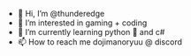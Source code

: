 - 👋 Hi, I’m @thunderedge
- 👀 I’m interested in gaming + coding
- 🌱 I’m currently learning python 🐍 and c#
- 📫 How to reach me dojimanoryuu @ discord

<!---
thunderedge/thunderedge is a ✨ special ✨ repository because its `README.md` (this file) appears on your GitHub profile.
You can click the Preview link to take a look at your changes.
--->
